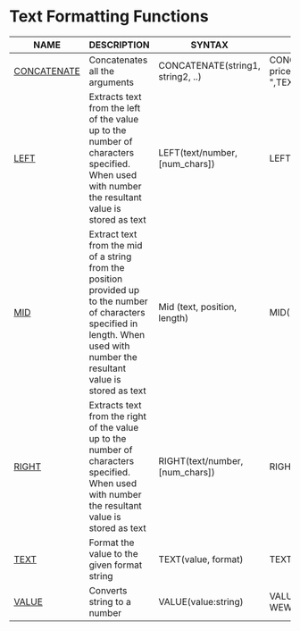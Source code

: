 # Text Formatting Functions

<table><thead><tr><th>NAME</th><th>DESCRIPTION</th><th data-hidden>SYNTAX</th><th data-hidden>EXAMPLE</th><th data-hidden>EXPLANATION</th></tr></thead><tbody><tr><td><a href="text-formatting-functions/concatenate.md">CONCATENATE</a></td><td>Concatenates all the arguments</td><td>CONCATENATE(string1, string2, ..)</td><td>CONCATENATE("Today's price is ",TEXT(6000,"$###,###.00"))</td><td>Will return "Today's price is $6,000</td></tr><tr><td><a href="text-formatting-functions/left.md">LEFT</a></td><td>Extracts text from the left of the value up to the number of characters specified. When used with number the resultant value is stored as text</td><td>LEFT(text/number, [num_chars])</td><td>LEFT([Full Name],4)</td><td>When field Full Name has values such as Johny Rivers, this will return John</td></tr><tr><td><a href="text-formatting-functions/mid.md">MID</a></td><td>Extract text from the mid of a string from the position provided up to the number of characters specified in length. When used with number the resultant value is stored as text</td><td>Mid (text, position, length)</td><td>MID([Full Name],0,7)</td><td>When field Full Name has values such as Johny Rivers, this will return Johny R</td></tr><tr><td><a href="text-formatting-functions/right.md">RIGHT</a></td><td>Extracts text from the right of the value up to the number of characters specified. When used with number the resultant value is stored as text</td><td>RIGHT(text/number, [num_chars])</td><td>RIGHT([Full Name],6)</td><td>When field Full Name has values such as Johny Rivers, this will return Rivers</td></tr><tr><td><a href="text-formatting-functions/text.md">TEXT</a></td><td>Format the value to the given format string</td><td>TEXT(value, format)</td><td>TEXT(6000,"$###,###.00")</td><td>Will return $6,000</td></tr><tr><td><a href="text-formatting-functions/value.md">VALUE</a></td><td>Converts string to a number</td><td>VALUE(value:string)</td><td>VALUE(MID”ABC-123-WEW”,5,3))</td><td>Returns “123” as number</td></tr></tbody></table>
